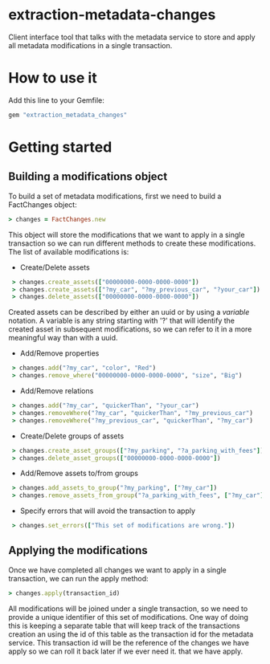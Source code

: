 # extraction-metadata-changes
Client interface tool that talks with the metadata service to store and apply all
metadata modifications in a single transaction.

# How to use it

Add this line to your Gemfile:

```ruby
gem "extraction_metadata_changes"
```

# Getting started

## Building a modifications object

To build a set of metadata modifications, first we need to build a FactChanges object:

```ruby
> changes = FactChanges.new
```

This object will store the modifications that we want to apply in a single transaction so
we can run different methods to create these modifications. The list of available
modifications is:

 * Create/Delete assets

```ruby
 > changes.create_assets(["00000000-0000-0000-0000"])
 > changes.create_assets(["?my_car", "?my_previous_car", "?your_car"])
 > changes.delete_assets(["00000000-0000-0000-0000"])
```

Created assets can be described by either an uuid or by using a *variable* notation. A variable is any string starting with '?' that will identify the created asset in subsequent modifications, so we can refer to it in a more meaningful way than with a uuid.

 * Add/Remove properties

```ruby
 > changes.add("?my_car", "color", "Red")
 > changes.remove_where("00000000-0000-0000-0000", "size", "Big")
```

 * Add/Remove relations

``` ruby
 > changes.add("?my_car", "quickerThan", "?your_car")
 > changes.removeWhere("?my_car", "quickerThan", "?my_previous_car")
 > changes.removeWhere("?my_previous_car", "quickerThan", "?my_car")
 ```

 * Create/Delete groups of assets

```ruby
 > changes.create_asset_groups(["?my_parking", "?a_parking_with_fees"])
 > changes.delete_asset_groups(["00000000-0000-0000-0000"])
```

 * Add/Remove assets to/from groups

```ruby
 > changes.add_assets_to_group("?my_parking", ["?my_car"])
 > changes.remove_assets_from_group("?a_parking_with_fees", ["?my_car"])
```

 * Specify errors that will avoid the transaction to apply

```ruby
 > changes.set_errors(["This set of modifications are wrong."])
```

## Applying the modifications

Once we have completed all changes we want to apply in a single transaction, we can run
the apply method:

```ruby
> changes.apply(transaction_id)
```

All modifications will be joined under a single transaction, so we need to provide a unique
identifier of this set of modifications. One way of doing this is keeping a separate table that will keep track of the transactions creation an using the id of this table as the transaction id for the metadata service. This transaction id will be the reference of the changes we have apply so we can roll it back later if we ever need it.
that we have apply.
